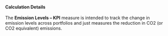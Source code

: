 
#### Calculation Details

The **Emission Levels – KPI** measure is intended to track the change in emission levels across portfolios and just measures the reduction in CO2 (or CO2 equivalent) emissions.
